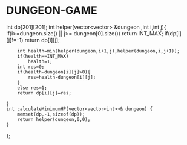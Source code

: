 # DUNGEON-GAME

 int dp[201][201];
    int helper(vector<vector<int>> &dungeon ,int i,int j){
        if(i>=dungeon.size() || j>= dungeon[0].size())
            return INT_MAX;
        if(dp[i][j]!=-1) return dp[i][j];
        
        int health=min(helper(dungeon,i+1,j),helper(dungeon,i,j+1));
        if(health==INT_MAX)
            health=1;
        int res=0;
        if(health-dungeon[i][j]>0){
            res=health-dungeon[i][j];
        }
        else res=1;
        return dp[i][j]=res;

    }
    int calculateMinimumHP(vector<vector<int>>& dungeon) {
        memset(dp,-1,sizeof(dp));
        return helper(dungeon,0,0);
    }
};

